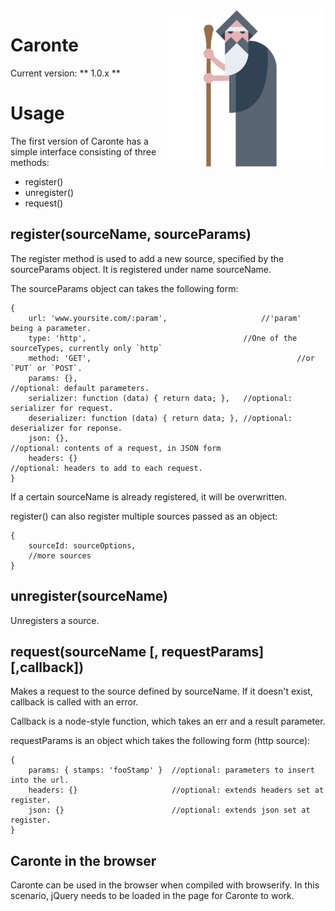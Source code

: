 <img src="./images/caronte.png" width="250px" height="250px" align="right" />

# Caronte

Current version: ** 1.0.x **


# Usage

The first version of Caronte has a simple interface consisting of three methods:

- register()
- unregister()
- request()


## register(sourceName, sourceParams)
The register method is used to add a new source, specified by the sourceParams object.
It is registered under name sourceName.

The sourceParams object can takes the following form:

	{
		url: 'www.yoursite.com/:param', 					//'param' being a parameter.
		type: 'http', 				                    //One of the sourceTypes, currently only `http`
		method: 'GET',												//or `PUT` or `POST`.
		params: {},							   					//optional: default parameters.
		serializer: function (data) { return data; }, 	//optional: serializer for request.
		deserializer: function (data) { return data; }, //optional: deserializer for reponse.
		json: {},								 					//optional: contents of a request, in JSON form
		headers: {}							   					//optional: headers to add to each request.
	}

If a certain sourceName is already registered, it will be overwritten.

register() can also register multiple sources passed as an object:

	{
		sourceId: sourceOptions,
		//more sources
	}


## unregister(sourceName)
Unregisters a source.


## request(sourceName [, requestParams] [,callback])
Makes a request to the source defined by sourceName.
If it doesn't exist, callback is called with an error.

Callback is a node-style function, which takes an err and a result parameter.

requestParams is an object which takes the following form (http source):

	{
		params: { stamps: 'fooStamp' }  //optional: parameters to insert into the url.
		headers: {}					    //optional: extends headers set at register.
		json: {}						//optional: extends json set at register.
	}

## Caronte in the browser
Caronte can be used in the browser when compiled with browserify.
In this scenario, jQuery needs to be loaded in the page for Caronte to work.
